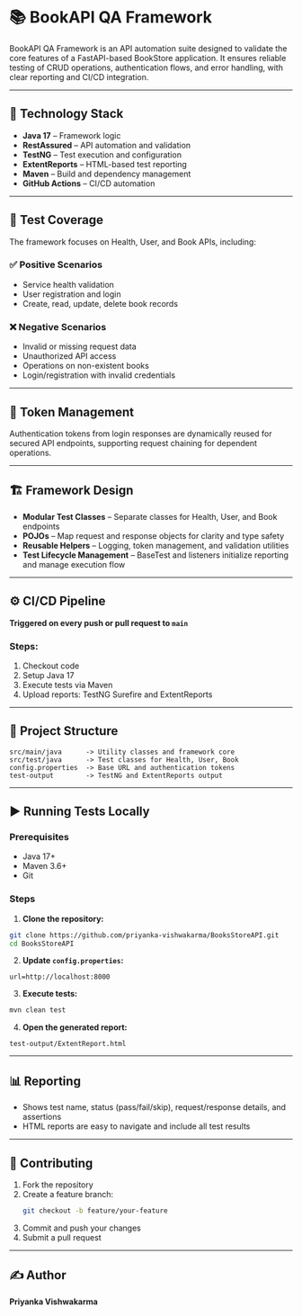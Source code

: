# 📚 BookAPI QA Framework

BookAPI QA Framework is an API automation suite designed to validate the core features of a FastAPI-based BookStore application. It ensures reliable testing of CRUD operations, authentication flows, and error handling, with clear reporting and CI/CD integration.

---

## 🔧 Technology Stack

- **Java 17** – Framework logic  
- **RestAssured** – API automation and validation  
- **TestNG** – Test execution and configuration  
- **ExtentReports** – HTML-based test reporting  
- **Maven** – Build and dependency management  
- **GitHub Actions** – CI/CD automation  

---

## 📝 Test Coverage

The framework focuses on Health, User, and Book APIs, including:

### ✅ Positive Scenarios

- Service health validation  
- User registration and login  
- Create, read, update, delete book records  

### ❌ Negative Scenarios

- Invalid or missing request data  
- Unauthorized API access  
- Operations on non-existent books  
- Login/registration with invalid credentials  

---

## 🔗 Token Management

Authentication tokens from login responses are dynamically reused for secured API endpoints, supporting request chaining for dependent operations.

---

## 🏗 Framework Design

- **Modular Test Classes** – Separate classes for Health, User, and Book endpoints  
- **POJOs** – Map request and response objects for clarity and type safety  
- **Reusable Helpers** – Logging, token management, and validation utilities  
- **Test Lifecycle Management** – BaseTest and listeners initialize reporting and manage execution flow  

---

## ⚙️ CI/CD Pipeline

**Triggered on every push or pull request to `main`**

### Steps:

1. Checkout code  
2. Setup Java 17  
3. Execute tests via Maven  
4. Upload reports: TestNG Surefire and ExtentReports  

---

## 🧱 Project Structure

```
src/main/java      -> Utility classes and framework core  
src/test/java      -> Test classes for Health, User, Book  
config.properties  -> Base URL and authentication tokens  
test-output        -> TestNG and ExtentReports output  
```

---

## ▶️ Running Tests Locally

### Prerequisites

- Java 17+  
- Maven 3.6+  
- Git  

### Steps

1. **Clone the repository:**

```bash
git clone https://github.com/priyanka-vishwakarma/BooksStoreAPI.git
cd BooksStoreAPI
```

2. **Update `config.properties`:**

```properties
url=http://localhost:8000
```

3. **Execute tests:**

```bash
mvn clean test
```

4. **Open the generated report:**

```
test-output/ExtentReport.html
```

---

## 📊 Reporting

- Shows test name, status (pass/fail/skip), request/response details, and assertions  
- HTML reports are easy to navigate and include all test results  

---

## 🤝 Contributing

1. Fork the repository  
2. Create a feature branch:  
   ```bash
   git checkout -b feature/your-feature
   ```
3. Commit and push your changes  
4. Submit a pull request  

---

## ✍️ Author

**Priyanka Vishwakarma**
